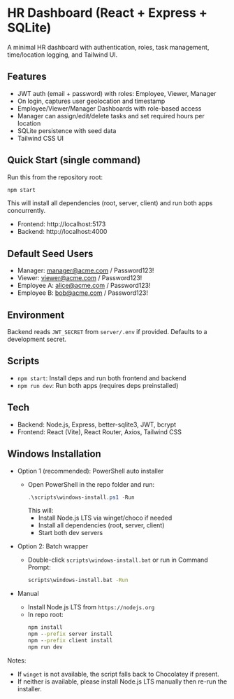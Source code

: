 # HR Dashboard (React + Express + SQLite)

A minimal HR dashboard with authentication, roles, task management, time/location logging, and Tailwind UI.

## Features
- JWT auth (email + password) with roles: Employee, Viewer, Manager
- On login, captures user geolocation and timestamp
- Employee/Viewer/Manager Dashboards with role-based access
- Manager can assign/edit/delete tasks and set required hours per location
- SQLite persistence with seed data
- Tailwind CSS UI

## Quick Start (single command)
Run this from the repository root:

```bash
npm start
```

This will install all dependencies (root, server, client) and run both apps concurrently.

- Frontend: http://localhost:5173
- Backend: http://localhost:4000

## Default Seed Users
- Manager: manager@acme.com / Password123!
- Viewer: viewer@acme.com / Password123!
- Employee A: alice@acme.com / Password123!
- Employee B: bob@acme.com / Password123!

## Environment
Backend reads `JWT_SECRET` from `server/.env` if provided. Defaults to a development secret.

## Scripts
- `npm start`: Install deps and run both frontend and backend
- `npm run dev`: Run both apps (requires deps preinstalled)

## Tech
- Backend: Node.js, Express, better-sqlite3, JWT, bcrypt
- Frontend: React (Vite), React Router, Axios, Tailwind CSS

## Windows Installation
- Option 1 (recommended): PowerShell auto installer
  - Open PowerShell in the repo folder and run:
    ```powershell
    .\scripts\windows-install.ps1 -Run
    ```
    This will:
    - Install Node.js LTS via winget/choco if needed
    - Install all dependencies (root, server, client)
    - Start both dev servers

- Option 2: Batch wrapper
  - Double-click `scripts\windows-install.bat` or run in Command Prompt:
    ```bat
    scripts\windows-install.bat -Run
    ```

- Manual
  - Install Node.js LTS from `https://nodejs.org`
  - In repo root:
    ```bat
    npm install
    npm --prefix server install
    npm --prefix client install
    npm run dev
    ```

Notes:
- If `winget` is not available, the script falls back to Chocolatey if present.
- If neither is available, please install Node.js LTS manually then re-run the installer.
